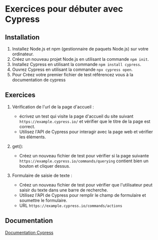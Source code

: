 # Exercices pour débuter avec Cypress

## Installation

1. Installez Node.js et npm (gestionnaire de paquets Node.js) sur votre ordinateur.
2. Créez un nouveau projet Node.js en utilisant la commande `npm init`.
3. Installez Cypress en utilisant la commande `npm install cypress`.
4. Ouvrez Cypress en utilisant la commande `npx cypress open`.
5. Pour Créez votre premier fichier de test référencez vous à la documentation de cypress

## Exercices

1. Vérification de l'url de la page d'accueil :
   - écrivez un test qui visite la page d'accueil du site suivant `https://example.cypress.io/` et vérifier que le titre de la page est correct.
   - Utilisez l'API de Cypress pour interagir avec la page web et vérifier les éléments.


2. get():

    - Créez un nouveau fichier de test pour vérifier si la page suivante `https://example.cypress.io/commands/querying` contient bien un bouton et cliquer dessus.

2. Formulaire de saisie de texte :
   - Créez un nouveau fichier de test pour vérifier que l'utilisateur peut saisir du texte dans une barre de recherche.
   - Utilisez l'API de Cypress pour remplir le champ de formulaire et soumettre le formulaire.
   - URL `https://example.cypress.io/commands/actions`





## Documentation

[Documentation Cypress](https://docs.cypress.io/guides/overview/why-cypress)


